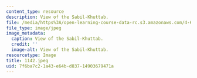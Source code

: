 ```yaml
---
content_type: resource
description: View of the Sabil-Khuttab.
file: /media/https%3A/open-learning-course-data-rc.s3.amazonaws.com/4-615-the-architecture-of-cairo-spring-2002/7f6ba7c21a43e64bd83714903679471a_1142.jpeg
file_type: image/jpeg
image_metadata:
  caption: View of the Sabil-Khuttab.
  credit: ''
  image-alt: View of the Sabil-Khuttab.
resourcetype: Image
title: 1142.jpeg
uid: 7f6ba7c2-1a43-e64b-d837-14903679471a
---
```

